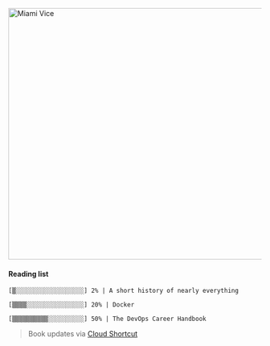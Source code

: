 
[<img src="https://media.giphy.com/media/l0IsIMQkVZ0UK1Q7C/giphy.gif" alt="Miami Vice" width="800" height="500">](https://www.youtube.com/watch?v=-aMCzRj3Syg)

#### Reading list

    [▒░░░░░░░░░░░░░░░░░░░] 2% | A short history of nearly everything
    
    [▒▒▒▒░░░░░░░░░░░░░░░░] 20% | Docker
    
    [▒▒▒▒▒▒▒▒▒▒░░░░░░░░░░] 50% | The DevOps Career Handbook
    
> Book updates via [Cloud Shortcut](https://github.com/saschazengler/progress_bar_shortcut)
